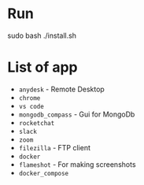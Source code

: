 # Run
sudo bash ./install.sh

# List of app
* `anydesk` - Remote Desktop
* `chrome`
* `vs code`
* `mongodb_compass` - Gui for MongoDb
* `rocketchat`
* `slack`
* `zoom`
* `filezilla` - FTP client
* `docker`
* `flameshot` - For making screenshots
* `docker_compose`
